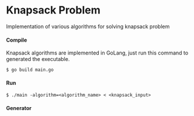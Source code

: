 # Knapsack Problem 

Implementation of various algorithms for solving knapsack problem


#### Compile

Knapsack algorithms are implemented in GoLang, just run this command to generated the executable. 

````$ go build main.go````

#### Run

````$ ./main -algorithm=<algorithm_name> < <knapsack_input>````

#### Generator

